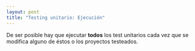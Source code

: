 ```yaml
---
layout: post
title: "Testing unitario: Ejecución"
---
```


De ser posible hay que ejecutar **todos** los test unitarios cada vez<!--more--> que se modifica alguno de éstos o los proyectos testeados.
